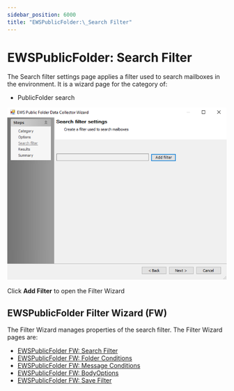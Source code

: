 ```yaml
---
sidebar_position: 6000
title: "EWSPublicFolder:\_Search Filter"
---
```


# EWSPublicFolder: Search Filter

The Search filter settings page applies a filter used to search mailboxes in the environment. It is a wizard page for the category of:

* PublicFolder search

![EWS Public Folder Data Collector Wizard Search Filter page](../../../../../../../static/images/AccessAnalyzer_12.0/Content/Resources/Images/EnterpriseAuditor/Admin/DataCollector/EWSPublicFolder/SearchFilter.png "EWS Public Folder Data Collector Wizard Search Filter page")

Click **Add Filter** to open the Filter Wizard

## EWSPublicFolder Filter Wizard (FW)

The Filter Wizard manages properties of the search filter. The Filter Wizard pages are:

* [EWSPublicFolder FW: Search Filter](FilterWizard/SearchFilter "EWSPublicFolder FW: Search Filter")
* [EWSPublicFolder FW: Folder Conditions](FilterWizard/FolderConditions "EWSPublicFolder FW: Folder Conditions")
* [EWSPublicFolder FW: Message Conditions](FilterWizard/MessageConditions "EWSPublicFolder FW: Message Conditions")
* [EWSPublicFolder FW: BodyOptions](FilterWizard/BodyOptions "EWSPublicFolder FW: BodyOptions")
* [EWSPublicFolder FW: Save Filter](FilterWizard/SaveFilter "EWSPublicFolder FW: Save Filter")